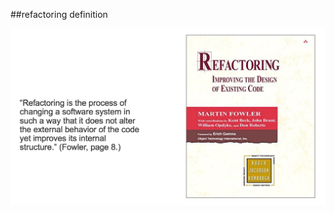 <!-- .slide: data-background="resources/footer.svg" data-background-size="contain" data-background-position="bottom"  -->

##refactoring definition


<img class="plain" src="resources/refactoring-definition-01.png" />

<aside class="notes">
  <p>
  </p>
  <p>
  </p>
</aside>
